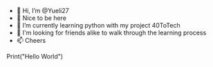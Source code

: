 - 👋 Hi, I’m @Yueli27
- 👀 Nice to be here
- 🌱 I’m currently learning python with my project 40ToTech
- 💞️ I'm looking for friends alike to walk through the learning process
- 📫 Cheers

<!---
Yueli27/Yueli27 is a ✨ special ✨ repository because its `README.md` (this file) appears on your GitHub profile.
You can click the Preview link to take a look at your changes.
--->

Print("Hello World")
